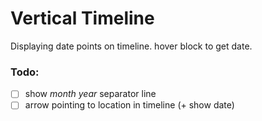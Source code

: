 # Vertical Timeline

Displaying date points on timeline. hover block to get date.

### Todo:

 - [ ] show *month year* separator line
 - [ ] arrow pointing to location in timeline (+ show date)
